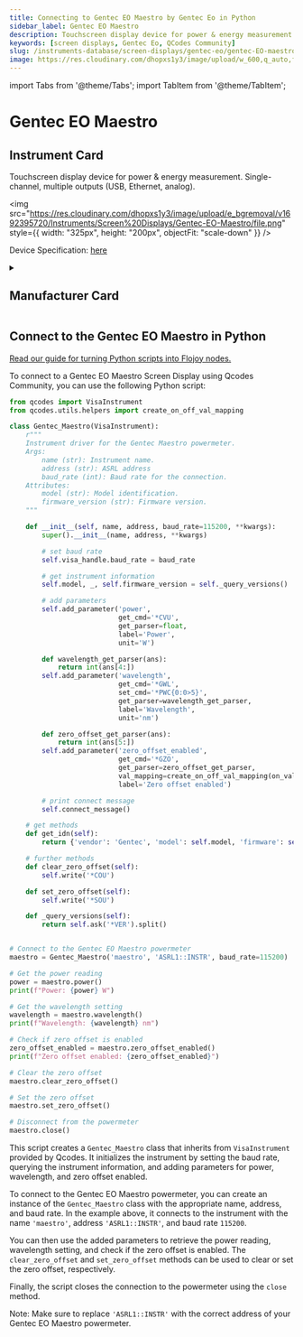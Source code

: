 ```yaml
---
title: Connecting to Gentec EO Maestro by Gentec Eo in Python
sidebar_label: Gentec EO Maestro
description: Touchscreen display device for power & energy measurement. Single-channel, multiple outputs (USB, Ethernet, analog).
keywords: [screen displays, Gentec Eo, QCodes Community]
slug: /instruments-database/screen-displays/gentec-eo/gentec-EO-maestro
image: https://res.cloudinary.com/dhopxs1y3/image/upload/w_600,q_auto,f_auto/e_bgremoval/v1692395720/Instruments/Screen%20Displays/Gentec-EO-Maestro/file.jpg
---
```


import Tabs from '@theme/Tabs';
import TabItem from '@theme/TabItem';

# Gentec EO Maestro

## Instrument Card

<div className="flex">

<div>

Touchscreen display device for power & energy measurement. Single-channel, multiple outputs (USB, Ethernet, analog).

</div>

<img src="https://res.cloudinary.com/dhopxs1y3/image/upload/e_bgremoval/v1692395720/Instruments/Screen%20Displays/Gentec-EO-Maestro/file.png" style={{ width: "325px", height: "200px", objectFit: "scale-down" }} />

</div>

<div className="flex text-center">

<p>Device Specification: <a target="\_blank" href="https://downloads.gentec-eo.com/prod/cecfd555/MAESTRO-Product-specifications-Gentec-EO.pdf">here</a></p>

</div>

<details style={{ marginTop: "15px"}}>
<summary><h2>Manufacturer Card</h2></summary>

<img src="https://res.cloudinary.com/dhopxs1y3/image/upload/v1692813160/Instruments/Vendor%20Logos/GentecEO.png" style={{ width: "100%", height: "170px",objectFit: "scale-down" }} />

Gentec-EO is a manufacturer of laser beam measurement technologies.

<ul>
  <li>Headquarters: Canada - QC</li>
  <li>Yearly Revenue (millions, USD): 14.0</li>
  <li>Vendor Website: <a href="https://www.gentec-eo.com/">here</a></li>
</ul>
</details>

## Connect to the Gentec EO Maestro in Python

[Read our guide for turning Python scripts into Flojoy nodes.](https://docs.flojoy.ai/custom-nodes/creating-custom-node/)
<Tabs>
<TabItem value="QCodes Community" label="QCodes Community">

To connect to a Gentec EO Maestro Screen Display using Qcodes Community, you can use the following Python script:

```python
from qcodes import VisaInstrument
from qcodes.utils.helpers import create_on_off_val_mapping

class Gentec_Maestro(VisaInstrument):
    r"""
    Instrument driver for the Gentec Maestro powermeter.
    Args:
        name (str): Instrument name.
        address (str): ASRL address
        baud_rate (int): Baud rate for the connection.
    Attributes:
        model (str): Model identification.
        firmware_version (str): Firmware version.
    """

    def __init__(self, name, address, baud_rate=115200, **kwargs):
        super().__init__(name, address, **kwargs)

        # set baud rate
        self.visa_handle.baud_rate = baud_rate

        # get instrument information
        self.model, _, self.firmware_version = self._query_versions()

        # add parameters
        self.add_parameter('power',
                           get_cmd='*CVU',
                           get_parser=float,
                           label='Power',
                           unit='W')

        def wavelength_get_parser(ans):
            return int(ans[4:])
        self.add_parameter('wavelength',
                           get_cmd='*GWL',
                           set_cmd='*PWC{0:0>5}',
                           get_parser=wavelength_get_parser,
                           label='Wavelength',
                           unit='nm')

        def zero_offset_get_parser(ans):
            return int(ans[5:])
        self.add_parameter('zero_offset_enabled',
                           get_cmd='*GZO',
                           get_parser=zero_offset_get_parser,
                           val_mapping=create_on_off_val_mapping(on_val=1, off_val=0),
                           label='Zero offset enabled')

        # print connect message
        self.connect_message()

    # get methods
    def get_idn(self):
        return {'vendor': 'Gentec', 'model': self.model, 'firmware': self.firmware_version}

    # further methods
    def clear_zero_offset(self):
        self.write('*COU')

    def set_zero_offset(self):
        self.write('*SOU')

    def _query_versions(self):
        return self.ask('*VER').split()


# Connect to the Gentec EO Maestro powermeter
maestro = Gentec_Maestro('maestro', 'ASRL1::INSTR', baud_rate=115200)

# Get the power reading
power = maestro.power()
print(f"Power: {power} W")

# Get the wavelength setting
wavelength = maestro.wavelength()
print(f"Wavelength: {wavelength} nm")

# Check if zero offset is enabled
zero_offset_enabled = maestro.zero_offset_enabled()
print(f"Zero offset enabled: {zero_offset_enabled}")

# Clear the zero offset
maestro.clear_zero_offset()

# Set the zero offset
maestro.set_zero_offset()

# Disconnect from the powermeter
maestro.close()
```

This script creates a `Gentec_Maestro` class that inherits from `VisaInstrument` provided by Qcodes. It initializes the instrument by setting the baud rate, querying the instrument information, and adding parameters for power, wavelength, and zero offset enabled.

To connect to the Gentec EO Maestro powermeter, you can create an instance of the `Gentec_Maestro` class with the appropriate name, address, and baud rate. In the example above, it connects to the instrument with the name `'maestro'`, address `'ASRL1::INSTR'`, and baud rate `115200`.

You can then use the added parameters to retrieve the power reading, wavelength setting, and check if the zero offset is enabled. The `clear_zero_offset` and `set_zero_offset` methods can be used to clear or set the zero offset, respectively.

Finally, the script closes the connection to the powermeter using the `close` method.

Note: Make sure to replace `'ASRL1::INSTR'` with the correct address of your Gentec EO Maestro powermeter.

</TabItem>
</Tabs>